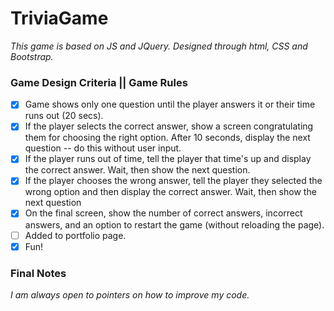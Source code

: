 # TriviaGame
*This game is based on JS and JQuery. Designed through html, CSS and Bootstrap.*

### Game Design Criteria || Game Rules
- [x] Game shows only one question until the player answers it or their time runs out (20 secs).
- [x] If the player selects the correct answer, show a screen congratulating them for choosing the right option. After 10 seconds, display the next question -- do this without user input.
- [x] If the player runs out of time, tell the player that time's up and display the correct answer. Wait, then show the next question.
- [x] If the player chooses the wrong answer, tell the player they selected the wrong option and then display the correct answer. Wait, then show the next question
- [x] On the final screen, show the number of correct answers, incorrect answers, and an option to restart the game (without reloading the page).
- [ ] Added to portfolio page.
- [x] Fun!

### Final Notes
*I am always open to pointers on how to improve my code.*
